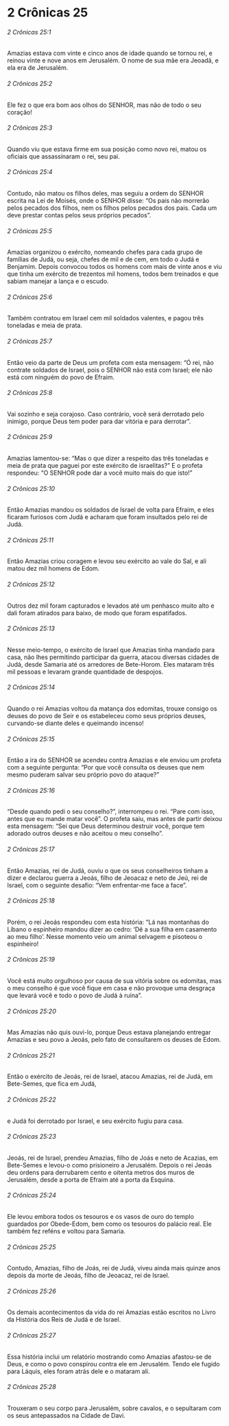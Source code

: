 # 2 Crônicas 25

###### 2 Crônicas 25:1

Amazias estava com vinte e cinco anos de idade quando se tornou rei, e reinou vinte e nove anos em Jerusalém. O nome de sua mãe era Jeoadã, e ela era de Jerusalém.

###### 2 Crônicas 25:2

Ele fez o que era bom aos olhos do SENHOR, mas não de todo o seu coração!

###### 2 Crônicas 25:3

Quando viu que estava firme em sua posição como novo rei, matou os oficiais que assassinaram o rei, seu pai.

###### 2 Crônicas 25:4

Contudo, não matou os filhos deles, mas seguiu a ordem do SENHOR escrita na Lei de Moisés, onde o SENHOR disse: “Os pais não morrerão pelos pecados dos filhos, nem os filhos pelos pecados dos pais. Cada um deve prestar contas pelos seus próprios pecados”.

###### 2 Crônicas 25:5

Amazias organizou o exército, nomeando chefes para cada grupo de famílias de Judá, ou seja, chefes de mil e de cem, em todo o Judá e Benjamim. Depois convocou todos os homens com mais de vinte anos e viu que tinha um exército de trezentos mil homens, todos bem treinados e que sabiam manejar a lança e o escudo.

###### 2 Crônicas 25:6

Também contratou em Israel cem mil soldados valentes, e pagou três toneladas e meia de prata.

###### 2 Crônicas 25:7

Então veio da parte de Deus um profeta com esta mensagem: “Ó rei, não contrate soldados de Israel, pois o SENHOR não está com Israel; ele não está com ninguém do povo de Efraim.

###### 2 Crônicas 25:8

Vai sozinho e seja corajoso. Caso contrário, você será derrotado pelo inimigo, porque Deus tem poder para dar vitória e para derrotar”.

###### 2 Crônicas 25:9

Amazias lamentou-se: “Mas o que dizer a respeito das três toneladas e meia de prata que paguei por este exército de israelitas?” E o profeta respondeu: “O SENHOR pode dar a você muito mais do que isto!”

###### 2 Crônicas 25:10

Então Amazias mandou os soldados de Israel de volta para Efraim, e eles ficaram furiosos com Judá e acharam que foram insultados pelo rei de Judá.

###### 2 Crônicas 25:11

Então Amazias criou coragem e levou seu exército ao vale do Sal, e ali matou dez mil homens de Edom.

###### 2 Crônicas 25:12

Outros dez mil foram capturados e levados até um penhasco muito alto e dali foram atirados para baixo, de modo que foram espatifados.

###### 2 Crônicas 25:13

Nesse meio-tempo, o exército de Israel que Amazias tinha mandado para casa, não lhes permitindo participar da guerra, atacou diversas cidades de Judá, desde Samaria até os arredores de Bete-Horom. Eles mataram três mil pessoas e levaram grande quantidade de despojos.

###### 2 Crônicas 25:14

Quando o rei Amazias voltou da matança dos edomitas, trouxe consigo os deuses do povo de Seir e os estabeleceu como seus próprios deuses, curvando-se diante deles e queimando incenso!

###### 2 Crônicas 25:15

Então a ira do SENHOR se acendeu contra Amazias e ele enviou um profeta com a seguinte pergunta: “Por que você consulta os deuses que nem mesmo puderam salvar seu próprio povo do ataque?”

###### 2 Crônicas 25:16

“Desde quando pedi o seu conselho?”, interrompeu o rei. “Pare com isso, antes que eu mande matar você”. O profeta saiu, mas antes de partir deixou esta mensagem: “Sei que Deus determinou destruir você, porque tem adorado outros deuses e não aceitou o meu conselho”.

###### 2 Crônicas 25:17

Então Amazias, rei de Judá, ouviu o que os seus conselheiros tinham a dizer e declarou guerra a Jeoás, filho de Jeoacaz e neto de Jeú, rei de Israel, com o seguinte desafio: “Vem enfrentar-me face a face”.

###### 2 Crônicas 25:18

Porém, o rei Jeoás respondeu com esta história: “Lá nas montanhas do Líbano o espinheiro mandou dizer ao cedro: ‘Dê a sua filha em casamento ao meu filho’. Nesse momento veio um animal selvagem e pisoteou o espinheiro!

###### 2 Crônicas 25:19

Você está muito orgulhoso por causa de sua vitória sobre os edomitas, mas o meu conselho é que você fique em casa e não provoque uma desgraça que levará você e todo o povo de Judá à ruína”.

###### 2 Crônicas 25:20

Mas Amazias não quis ouvi-lo, porque Deus estava planejando entregar Amazias e seu povo a Jeoás, pelo fato de consultarem os deuses de Edom.

###### 2 Crônicas 25:21

Então o exército de Jeoás, rei de Israel, atacou Amazias, rei de Judá, em Bete-Semes, que fica em Judá,

###### 2 Crônicas 25:22

e Judá foi derrotado por Israel, e seu exército fugiu para casa.

###### 2 Crônicas 25:23

Jeoás, rei de Israel, prendeu Amazias, filho de Joás e neto de Acazias, em Bete-Semes e levou-o como prisioneiro a Jerusalém. Depois o rei Jeoás deu ordens para derrubarem cento e oitenta metros dos muros de Jerusalém, desde a porta de Efraim até a porta da Esquina.

###### 2 Crônicas 25:24

Ele levou embora todos os tesouros e os vasos de ouro do templo guardados por Obede-Edom, bem como os tesouros do palácio real. Ele também fez reféns e voltou para Samaria.

###### 2 Crônicas 25:25

Contudo, Amazias, filho de Joás, rei de Judá, viveu ainda mais quinze anos depois da morte de Jeoás, filho de Jeoacaz, rei de Israel.

###### 2 Crônicas 25:26

Os demais acontecimentos da vida do rei Amazias estão escritos no Livro da História dos Reis de Judá e de Israel.

###### 2 Crônicas 25:27

Essa história inclui um relatório mostrando como Amazias afastou-se de Deus, e como o povo conspirou contra ele em Jerusalém. Tendo ele fugido para Láquis, eles foram atrás dele e o mataram ali.

###### 2 Crônicas 25:28

Trouxeram o seu corpo para Jerusalém, sobre cavalos, e o sepultaram com os seus antepassados na Cidade de Davi.


